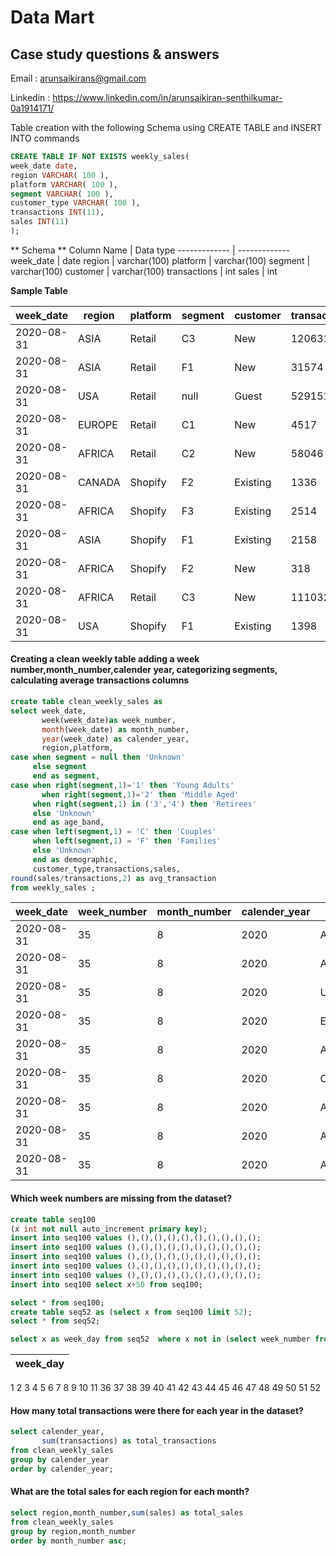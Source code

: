 # Data Mart #
## Case study questions & answers ##
Email : arunsaikirans@gmail.com

Linkedin : https://www.linkedin.com/in/arunsaikiran-senthilkumar-0a1914171/

  Table creation with the following Schema using CREATE TABLE and INSERT INTO commands
````sql
CREATE TABLE IF NOT EXISTS weekly_sales(
week_date date,
region VARCHAR( 100 ),
platform VARCHAR( 100 ),
segment VARCHAR( 100 ),
customer_type VARCHAR( 100 ),
transactions INT(11),
sales INT(11)
);
````
** Schema **
Column Name  | Data type
------------- | -------------
week_date  | date
region  | varchar(100)
platform | varchar(100)
segment | varchar(100)
customer | varchar(100)
transactions | int
sales | int

**Sample Table**

week_date|region|platform|segment|customer|transactions|sales|
--- | --- |--- | --- |--- | --- |--- |
2020-08-31 | ASIA | Retail | C3 | New | 120631 | 3656163
2020-08-31 | ASIA | Retail | F1 | New | 31574 | 996575
2020-08-31 | USA | Retail | null | Guest | 529151 | 16509610
2020-08-31 | EUROPE | Retail | C1 | New | 4517 | 141942
2020-08-31 | AFRICA | Retail | C2 | New | 58046 | 1758388
2020-08-31 | CANADA | Shopify | F2 | Existing | 1336 | 243878
2020-08-31 | AFRICA | Shopify | F3 | Existing | 2514 | 519502
2020-08-31 | ASIA | Shopify | F1 | Existing | 2158 | 371417
2020-08-31 | AFRICA | Shopify | F2 | New | 318 | 49557
2020-08-31 | AFRICA | Retail | C3 | New | 111032 | 3888162
2020-08-31 | USA | Shopify | F1 | Existing | 1398 | 260773

#### Creating a clean weekly table adding a week number,month_number,calender year, categorizing segments, calculating average transactions columns
````sql
create table clean_weekly_sales as
select week_date,
       week(week_date)as week_number,
       month(week_date) as month_number,
       year(week_date) as calender_year,
       region,platform,
case when segment = null then 'Unknown'
     else segment
     end as segment,
case when right(segment,1)='1' then 'Young Adults'
	   when right(segment,1)='2' then 'Middle Aged'
     when right(segment,1) in ('3','4') then 'Retirees'
     else 'Unknown' 
     end as age_band,
case when left(segment,1) = 'C' then 'Couples'
     when left(segment,1) = 'F' then 'Families'
     else 'Unknown'
     end as demographic,
     customer_type,transactions,sales,
round(sales/transactions,2) as avg_transaction
from weekly_sales ;
````
week_date | week_number | month_number | calender_year | region | platform | segment | age_band | demographic | customer_type | transactions | sales
------------ |------------ |------------ |------------ |------------ |------------ |------------ |------------ |------------ |------------ |------------ |------------ |
2020-08-31 | 35 | 8 | 2020 | ASIA | Retail | C3 | Retirees | Couples | New | 120631 | 3656163 | 30.31
2020-08-31 | 35 | 8 | 2020 | ASIA | Retail | F1 | Young Adults | Families | New | 31574 | 996575 | 31.56
2020-08-31 | 35 | 8 | 2020 | USA | Retail | null | Unknown | Unknown | Guest | 529151 | 16509610 | 31.20
2020-08-31 | 35 | 8 | 2020 | EUROPE | Retail | C1 | Young Adults | Couples | New | 4517 | 141942 | 31.42
2020-08-31 | 35 | 8 | 2020 | AFRICA | Retail | C2 | Middle Aged | Couples | New | 58046 | 1758388 | 30.29
2020-08-31 | 35 | 8 | 2020 | CANADA | Shopify | F2 | Middle Aged | Families | Existing | 1336 | 243878 | 182.54
2020-08-31 | 35 | 8 | 2020 | AFRICA | Shopify | F3 | Retirees | Families | Existing | 2514 | 519502 | 206.64
2020-08-31 | 35 | 8 | 2020 | ASIA | Shopify | F1 | Young Adults | Families | Existing | 2158 | 371417 | 172.11
2020-08-31 | 35 | 8 | 2020 | AFRICA | Shopify | F2 | Middle Aged | Families | New | 318 | 49557 | 155.84


#### Which week numbers are missing from the dataset?
````sql
create table seq100
(x int not null auto_increment primary key);
insert into seq100 values (),(),(),(),(),(),(),(),(),();
insert into seq100 values (),(),(),(),(),(),(),(),(),();
insert into seq100 values (),(),(),(),(),(),(),(),(),();
insert into seq100 values (),(),(),(),(),(),(),(),(),();
insert into seq100 values (),(),(),(),(),(),(),(),(),();
insert into seq100 select x+50 from seq100;

select * from seq100;
create table seq52 as (select x from seq100 limit 52);
select * from seq52;

select x as week_day from seq52  where x not in (select week_number from clean_weekly_sales);
````

week_day|
---|
1
2
3
4
5
6
7
8
9
10
11
36
37
38
39
40
41
42
43
44
45
46
47
48
49
50
51
52

#### How many total transactions were there for each year in the dataset?
````sql
select calender_year, 
       sum(transactions) as total_transactions 
from clean_weekly_sales
group by calender_year
order by calender_year;
````
####  What are the total sales for each region for each month?
````sql
select region,month_number,sum(sales) as total_sales
from clean_weekly_sales
group by region,month_number
order by month_number asc;
````


